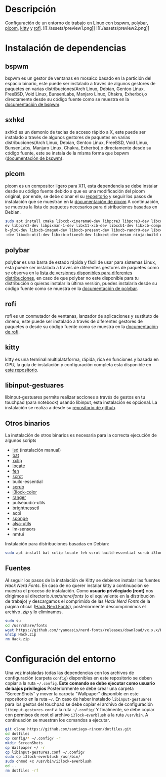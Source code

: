 # Descripción
Configuración de un entorno de trabajo en Linux con [bspwm](https://github.com/baskerville/bspwm), [polybar](https://github.com/polybar/polybar), [picom](https://github.com/ibhagwan/picom), [kitty](https://github.com/kovidgoyal/kitty) y [rofi](https://github.com/davatorium/rofi).
![[./assets/preview1.png]]
![[./assets/preview2.png]]
# Instalación de dependencias
## bspwm 
bspwm es un gestor de ventanas en mosaico basado en la partición del espacio binario, este puede ser instalado a través de algunos gestores de paquetes en varias distribuciones(Arch Linux, Debian, Gentoo Linux, FreeBSD, Void Linux, BunsenLabs, Manjaro Linux, Chakra, Exherbo),o directamente desde su código fuente como se muestra en la [documentación de bspwm](https://github.com/baskerville/bspwm/blob/master/doc/INSTALL.md).
## sxhkd
sxhkd es un demonio de teclas de acceso rápido a X, este puede ser instalado a través de algunos gestores de paquetes en varias distribuciones(Arch Linux, Debian, Gentoo Linux, FreeBSD, Void Linux, BunsenLabs, Manjaro Linux, Chakra, Exherbo),o directamente desde su código fuente, este se instala de la misma forma que bspwm ([documentación de bspwm](https://github.com/baskerville/bspwm/blob/master/doc/INSTALL.md)).
## picom 
picom es un compositor ligero para X11, esta dependencia se debe instalar desde su código fuente debido a que es una modificación del picom original, por ende, se debe clonar el su [repositorio](https://github.com/ibhagwan/picom.git) y seguir los pasos de instalación que se muestran en la [documentación de picom](https://github.com/yshui/picom/tree/next)
A continuación, se muestra la lista de paquetes necesarios para distribuciones basadas en Debian.
```bash
sudo apt install cmake libxcb-xinerama0-dev libpcre3 libpcre3-dev libconfig-dev libdbus-1-dev libegl-dev libev-dev libgl-d
ev libpcre2-dev libpixman-1-dev libx11-xcb-dev libxcb1-dev libxcb-composite0-dev libxcb-damage0-dev libxcb-dpms0-dev libxc
b-glx0-dev libxcb-image0-dev libxcb-present-dev libxcb-randr0-dev libxcb-render0-dev libxcb-render-util0-dev libxcb-shape0
-dev libxcb-util-dev libxcb-xfixes0-dev libxext-dev meson ninja-build uthash-dev
```
## polybar 
polybar es una barra de estado rápida y fácil de usar para sistemas Linux, esta puede ser instalada a través de diferentes gestores de paquetes como se observa en la [lista de versiones disponibles para diferentes distribuciones](https://repology.org/project/polybar/versions), en caso de que polybar no este disponible para tu distribución o quieras instalar la última versión, puedes instalarla desde su código fuente como se muestra en la [documentación de polybar](https://github.com/polybar/polybar/wiki/Compiling).
## rofi
rofi es un conmutador de ventanas, lanzador de aplicaciones y sustituto de dmenu, este puede ser instalado a través de diferentes gestores de paquetes o desde su código fuente como se muestra en la [documentación de rofi](https://github.com/davatorium/rofi/blob/next/INSTALL.md).
## kitty
kitty es una terminal multiplataforma, rápida, rica en funciones y basada en GPU, la guía de instalación y configuración completa esta disponible en [este repositorio](https://github.com/santiago-rincon/linux_terminal.git).
## libinput-gestuares
libinput-gestuares permite realizar acciones a través de gestos en tu touchpad (para notebook) usando libinput, esta instalación es opcional. La instalación se realiza a desde su [repositorio de github](https://github.com/bulletmark/libinput-gestures/).
## Otros binarios
La instalación de otros binarios es necesaria para la correcta ejecución de algunos scripts
- [lsd](https://github.com/lsd-rs/lsd) (instalación manual) 
- [bat](https://github.com/sharkdp/bat) 
- [xclip](https://github.com/astrand/xclip)
- [locate](https://github.com/pr4k/locate)
- [feh](https://github.com/derf/feh)
- [scrot](https://github.com/dreamer/scrot) 
- build-essential
- [scrub](https://github.com/Shenhav-and-Korem-labs/SCRuB)
- [i3lock-color](https://github.com/Raymo111/i3lock-color)
- [ranger](https://github.com/ranger/ranger)
- pulseaudio-utils
- [brightnessctl](https://github.com/Hummer12007/brightnessctl)
- acpi
- [sponge](https://github.com/j1ah0ng/sponge)
- [alsa-utils](https://github.com/alsa-project/alsa-utils)
- lm-sensors
- nmtui

Instalación para distribuciones basadas en Debian: 

```bash
sudo apt install bat xclip locate feh scrot build-essential scrub i3lock-color ranger pulseaudio-utils brightnessctl acpi moreutils alsa-utils lm-sensors network-manager
```
## Fuentes
Al seguir los pasos de la instalación de Kitty se debieron instalar las fuentes _Hack Nerd Fonts_. En caso de no querer instalar kitty a continuación se muestra el proceso de instalación.
Como **usuario privilegiado (root)** nos dirigimos al directorio _/usr/share/fonts_ (o el equivalente en la distribución de trabajo) y descargamos el comprimido de las _Hack Nerd Fonts_ de la página oficial ([Hack Nerd Fonts](https://www.nerdfonts.com/)), posteriormente descomprimimos el archivo _.zip_ y lo eliminamos.

```bash
sudo su
cd /usr/share/fonts
wget https://github.com/ryanoasis/nerd-fonts/releases/download/vx.x.x/Hack.zip
unzip Hack.zip
rm Hack.zip
```
# Configuración del entorno
Una vez instaladas todas las dependencias con los archivos de configuración (carpeta `config`) disponibles en este repositorio se deben copiar a la ruta `~/.config`. **Este comando se debe ejecutar como usuario de bajos privilegios**
Posteriormente se debe crear una carpeta "ScreenShots"  y mover la carpeta "Wallpaper" disponible en este repositorio en la ruta `~/`.
En caso de haber instalado `libinput-gestuares` para los gestos del touchpad se debe copiar el archivo de configuración `libinput-gestures.conf` a la ruta `~/.config/`
Y finalmente, se debe copiar con permisos de root el archivo  `i3lock-everblush` a la ruta `/usr/bin`. A continuación se muestran los comandos a ejecutar.

```bash
git clone https://github.com/santiago-rincon/dotfiles.git
cd dotfiles
cp config/* ~/.config/ -r
mkdir ScreenShots
cp Wallpaper ~/ -r
cp libinput-gestures.conf ~/.config/
sudo cp i3lock-everblush /usr/bin/
sudo chmod +x /usr/bin/i3lock-everblush
cd ..
rm dotfiles -rf
```